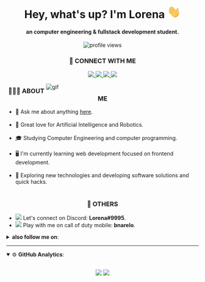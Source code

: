 <h1 align="center"> Hey, what's up? I'm Lorena <img src="https://github.com/devSouvik/devSouvik/blob/master/Hi.gif?raw=true" width="35"></h1>
<h4 align="center">an computer engineering & fullstack development student.</h4>

<p align="center">
  <img src="https://komarev.com/ghpvc/?username=narelo&color=blue" alt="profile views">
</p>

<h3 align="center">🤝 CONNECT WITH ME</h3>
<p align="center">
<a href="mailto:lorenabastosamz@gmail.com/">
<img src="https://img.shields.io/badge/-Gmail-c14321?logo=Gmail&logoColor=red&style=social">
</a>
<a href="https://www.linkedin.com/in/lorenabastos/">
<img src="https://img.shields.io/badge/-LinkedIn-blue?logo=Linkedin&logoColor=blue&style=social">
</a>
<a href="https://www.instagram.com/bnarelo/">
<img src="https://img.shields.io/badge/-Instagram-E5E7E9?logo=Instagram&logoColor=FF00A2&style=social">
</a>
<a href="https://t.me/lorenabsts">
<img src="https://img.shields.io/badge/-Telegram-E5E7E9?logo=Telegram&style=social">
</a>
</p>

<img src="https://github.com/narelo/narelo/blob/main/gif.gif?raw=true" alt="gif" align="right" width="400">

<h3 align="center">👩🏽‍💻 ABOUT ME</h3>
<ul>
<li>💬 Ask me about anything <a href="https://github.com/narelo/narelo/issues">here</a>.</li>
<br>
<li>🤖 Great love for Artificial Intelligence and Robotics.
</li>
<br>
<li>🎓 Studying Computer Engineering and computer programming.
</li>
<br>
<li>🖥️ I'm currently learning web development focused on frontend development.</li>
<br>
<li> 🌱 Exploring new technologies and developing software solutions and quick hacks.</li>
<br>
</ul>
<h3 align="center">👾 OTHERS</h3>
<ul>
<li><img src="https://cdn4.iconfinder.com/data/icons/logos-and-brands/512/91_Discord_logo_logos-512.png" width="20"> Let's connect on Discord: <b>Lorena#9995</b>.</li>
<li><img src="https://static10.tgstat.ru/channels/_0/b4/b4019f29ef8316dd5a7bed1923367d93.jpg" width="20"> Play with me on call of duty mobile: <b>bnarelo</b>.</li>
</ul>

<details>
<summary><b>also follow me on</b>:</summary>
<br>
<p>
<a href="https://web.digitalinnovation.one/users/lorenabastosamz?tab=achievements"><img src="https://mulherohomemdacasa.com.br/wp-content/uploads/2020/02/2.png" width="100"></a> | 
<a href="https://app.rocketseat.com.br/me/lorenabastos"><img src="https://embed.filekitcdn.com/e/tBsgk1B9duMKbVtFjcLnK8/6kwAbrCXdvYVzhXpMy5CCY/email" width="100"></a>
</p>
</details>

<hr>

<details open>
<summary>⚙ <b>GitHub Analytics</b>: </summary>
<br>
<p align="center">
<img height="180em" src="https://github-readme-stats.vercel.app/api/top-langs/?username=narelo&layout=compact&langs_count=8&theme=dark&include_all_commits=true&count_private=true"/>
<img height="180em" src="https://github-readme-stats.vercel.app/api?username=narelo&show_icons=true&theme=dracula&bg_color=0,000000,130F40&include_all_commits=true&count_private=true"/>
</p>
</details>




